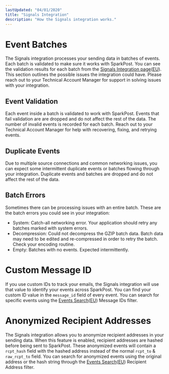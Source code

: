 ```yaml
---
lastUpdated: "04/01/2020"
title: "Signals Integration"
description: "How the Signals integration works."
---
```


# Event Batches

The Signals integration processes your sending data in batches of events. Each batch is validated to make sure it works with SparkPost. You can see the validation results for each batch from the [Signals Integration page](https://app.sparkpost.com/signals/integration)([EU](https://app.eu.sparkpost.com/signals/integration)). This section outlines the possible issues the integration could have. Please reach out to your Technical Account Manager for support in solving issues with your integration.

## Event Validation
Each event inside a batch is validated to work with SparkPost. Events that fail validation are are dropped and do not affect the rest of the data. The number of invalid events is recorded for each batch. Reach out to your Technical Account Manager for help with recovering, fixing, and retrying events.

## Duplicate Events
Due to multiple source connections and common networking issues, you can expect some intermittent duplicate events or batches flowing through your integration. Duplicate events and batches are dropped and do not affect the rest of the data.

## Batch Errors
Sometimes there can be processing issues with an entire batch. These are the batch errors you could see in your integration:
* System: Catch-all networking error. Your application should retry any batches marked with system errors.
* Decompression: Could not decompress the GZIP batch data. Batch data may need to be edited and re-compressed in order to retry the batch. Check your encoding routine.
* Empty: Batches with no events. Expected intermittently.

# Custom Message ID

If you use custom IDs to track your emails, the Signals integration will use that value to identify your events across SparkPost. You can find your custom ID value in the `message_id` field of every event. You can search for specific events using the [Events Search](https://app.sparkpost.com/reports/message-events)([EU](https://app.eu.sparkpost.com/reports/message-events)) Message IDs filter.

# Anonymized Recipient Addresses

The Signals integration allows you to anonymize recipient addresses in your sending data. When this feature is enabled, recipient addresses are hashed before being sent to SparkPost. These anonymized events will contain a `rcpt_hash` field with the hashed address instead of the normal `rcpt_to` & `raw_rcpt_to` field. You can search for anonymized events using the original address or the hash string through the [Events Search](https://app.sparkpost.com/reports/message-events)([EU](https://app.eu.sparkpost.com/reports/message-events)) Recipient Address filter.
